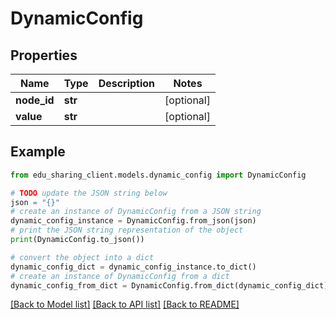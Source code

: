 # DynamicConfig


## Properties

Name | Type | Description | Notes
------------ | ------------- | ------------- | -------------
**node_id** | **str** |  | [optional] 
**value** | **str** |  | [optional] 

## Example

```python
from edu_sharing_client.models.dynamic_config import DynamicConfig

# TODO update the JSON string below
json = "{}"
# create an instance of DynamicConfig from a JSON string
dynamic_config_instance = DynamicConfig.from_json(json)
# print the JSON string representation of the object
print(DynamicConfig.to_json())

# convert the object into a dict
dynamic_config_dict = dynamic_config_instance.to_dict()
# create an instance of DynamicConfig from a dict
dynamic_config_from_dict = DynamicConfig.from_dict(dynamic_config_dict)
```
[[Back to Model list]](../README.md#documentation-for-models) [[Back to API list]](../README.md#documentation-for-api-endpoints) [[Back to README]](../README.md)


